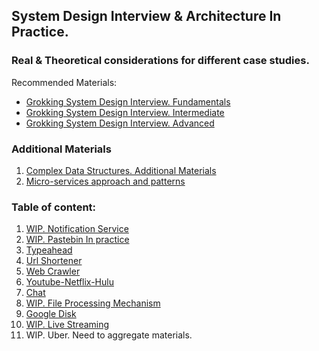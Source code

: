 ## System Design Interview & Architecture In Practice.
### Real & Theoretical considerations for different case studies.

Recommended Materials:  
* [Grokking System Design Interview. Fundamentals](https://www.designgurus.io/course/grokking-system-design-fundamentals)    
* [Grokking System Design Interview. Intermediate](https://www.designgurus.io/course/grokking-the-system-design-interview)    
* [Grokking System Design Interview. Advanced](https://www.designgurus.io/course/grokking-the-advanced-system-design-interview)    

### Additional Materials
1. [Complex Data Structures. Additional Materials](https://github.com/Glareone/Azure-Solution-and-Enterprise-Architecture-in-Depth/tree/main/complex-data-structures-in-depth)
2. [Micro-services approach and patterns](https://github.com/Glareone/Azure-Solution-and-Enterprise-Architecture-in-Depth/tree/main/microservices-approaches-patterns)

### Table of content:
1. [WIP. Notification Service](https://github.com/Glareone/Azure-Solution-and-Enterprise-Architecture-in-Depth/blob/main/System%20Design%20Interview%20%26%20Architecture%20in%20Practice/Notification_service.md)
2. [WIP. Pastebin In practice](https://github.com/Glareone/Azure-Solution-and-Enterprise-Architecture-in-Depth/blob/main/System%20Design%20Interview%20%26%20Architecture%20in%20Practice/Pastebin%20in%20practice.md)
3. [Typeahead](https://github.com/Glareone/Azure-Solution-and-Enterprise-Architecture-in-Depth/blob/main/System%20Design%20Interview%20%26%20Architecture%20in%20Practice/TypeAhead_Trie_Autocomplete.md)
4. [Url Shortener](https://github.com/Glareone/Azure-Solution-and-Enterprise-Architecture-in-Depth/blob/main/System%20Design%20Interview%20%26%20Architecture%20in%20Practice/Url%20Shortener.md)
5. [Web Crawler](https://github.com/Glareone/Azure-Solution-and-Enterprise-Architecture-in-Depth/blob/main/System%20Design%20Interview%20%26%20Architecture%20in%20Practice/Web%20Crawler.md)
6. [Youtube-Netflix-Hulu](https://github.com/Glareone/Azure-Solution-and-Enterprise-Architecture-in-Depth/blob/main/System%20Design%20Interview%20%26%20Architecture%20in%20Practice/Youtube-Netflix-Hulu.md)
7. [Chat](https://github.com/Glareone/Azure-Solution-and-Enterprise-Architecture-in-Depth/blob/main/System%20Design%20Interview%20%26%20Architecture%20in%20Practice/chat.md)
8. [WIP. File Processing Mechanism](https://github.com/Glareone/Azure-Solution-and-Enterprise-Architecture-in-Depth/blob/main/System%20Design%20Interview%20%26%20Architecture%20in%20Practice/file-processing.md)
9. [Google Disk](https://github.com/Glareone/Azure-Solution-and-Enterprise-Architecture-in-Depth/blob/main/System%20Design%20Interview%20%26%20Architecture%20in%20Practice/google-disk.md)
10. [WIP. Live Streaming](https://github.com/Glareone/Azure-Solution-and-Enterprise-Architecture-in-Depth/blob/main/System%20Design%20Interview%20%26%20Architecture%20in%20Practice/live-streaming.md)
11. WIP. Uber. Need to aggregate materials.

